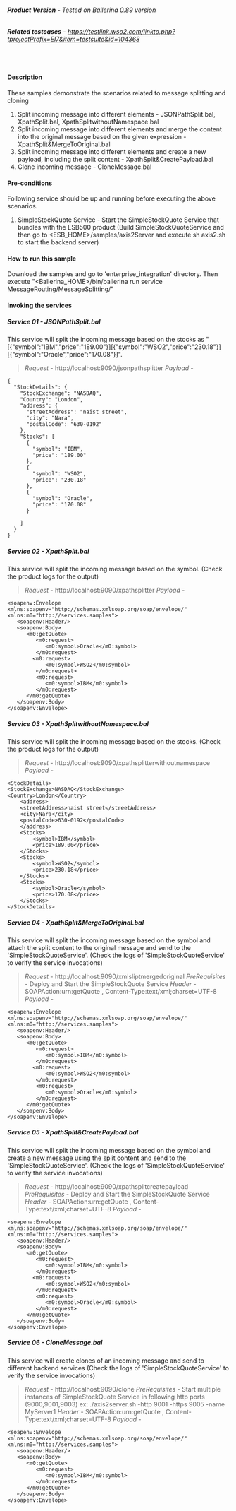 ###### **Product Version** - Tested on Ballerina 0.89 version
###### **Related testcases** - https://testlink.wso2.com/linkto.php?tprojectPrefix=EI7&item=testsuite&id=104368
&nbsp;
#### **Description**
These samples demonstrate the scenarios related to message splitting and cloning 
1. Split incoming message into different elements - JSONPathSplit.bal, XpathSplit.bal, XpathSplitwithoutNamespace.bal
2. Split incoming message into different elements and merge the content into the original message based on the given expression - XpathSplit&MergeToOriginal.bal
3. Split incoming message into different elements and create a new payload, including the split content - XpathSplit&CreatePayload.bal
4. Clone incoming message - CloneMessage.bal


#### **Pre-conditions**
Following service should be up and running before executing the above scenarios.
1. SimpleStockQuote Service - Start the SimpleStockQuote Service that bundles with the ESB500 product (Build SimpleStockQuoteService and then go to <ESB_HOME>/samples/axis2Server and execute sh axis2.sh to start the backend server)

#### **How to run this sample**

Download the samples and go to 'enterprise_integration' directory. Then execute "<Ballerina_HOME>/bin/ballerina run service MessageRouting/MessageSplitting/"


#### **Invoking the services**

##### **Service 01** - JSONPathSplit.bal
This service will split the incoming message based on the stocks as "[{"symbol":"IBM","price":"189.00"}][{"symbol":"WSO2","price":"230.18"}][{"symbol":"Oracle","price":"170.08"}]".

> _Request_ - http://localhost:9090/jsonpathsplitter 
> _Payload_ - 
``` 
{ 
  "StockDetails": {
    "StockExchange": "NASDAQ",
    "Country": "London",
    "address": {
      "streetAddress": "naist street",
      "city": "Nara",
      "postalCode": "630-0192"
    },
    "Stocks": [
      {
        "symbol": "IBM",
        "price": "189.00"
      },
      {
        "symbol": "WSO2",
        "price": "230.18"
      },
      {
        "symbol": "Oracle",
        "price": "170.08"
      }
      
    ]
  }
}
```

##### **Service 02** - XpathSplit.bal
This service will split the incoming message based on the symbol. (Check the product logs for the output)

> _Request_ - http://localhost:9090/xpathsplitter
> _Payload_ - 
```
<soapenv:Envelope xmlns:soapenv="http://schemas.xmlsoap.org/soap/envelope/" xmlns:m0="http://services.samples">
   <soapenv:Header/>
   <soapenv:Body>
      <m0:getQuote>
         <m0:request>
            <m0:symbol>Oracle</m0:symbol>
         </m0:request>
        <m0:request>
            <m0:symbol>WSO2</m0:symbol>
         </m0:request>
         <m0:request>
            <m0:symbol>IBM</m0:symbol>
         </m0:request>
      </m0:getQuote>
   </soapenv:Body>
</soapenv:Envelope>
```

##### **Service 03** - XpathSplitwithoutNamespace.bal
This service will split the incoming message based on the stocks. (Check the product logs for the output)

> _Request_ - http://localhost:9090/xpathsplitterwithoutnamespace
> _Payload_ - 
```
<StockDetails>
<StockExchange>NASDAQ</StockExchange>
<Country>London</Country>
    <address>
    <streetAddress>naist street</streetAddress>
    <city>Nara</city>
    <postalCode>630-0192</postalCode>
    </address>
    <Stocks>
        <symbol>IBM</symbol>
        <price>189.00</price>
    </Stocks>
    <Stocks>
        <symbol>WSO2</symbol>
        <price>230.18</price>
    </Stocks>
    <Stocks>
        <symbol>Oracle</symbol>
        <price>170.08</price>
    </Stocks>
</StockDetails> 
```
##### **Service 04** - XpathSplit&MergeToOriginal.bal
This service will split the incoming message based on the symbol and attach the split content to the original message and send to the 'SimpleStockQuoteService'. (Check the logs of 'SimpleStockQuoteService' to verify the service invocations)

> _Request_ - http://localhost:9090/xmlsliptmergedoriginal
> _PreRequisites_ - Deploy and Start the SimpleStockQuote Service 
> _Header_ - SOAPAction:urn:getQuote , Content-Type:text/xml;charset=UTF-8
> _Payload_ - 
```
<soapenv:Envelope xmlns:soapenv="http://schemas.xmlsoap.org/soap/envelope/" xmlns:m0="http://services.samples">
   <soapenv:Header/>
   <soapenv:Body>
      <m0:getQuote>
         <m0:request>
            <m0:symbol>IBM</m0:symbol>
         </m0:request>
        <m0:request>
            <m0:symbol>WSO2</m0:symbol>
         </m0:request>
         <m0:request>
            <m0:symbol>Oracle</m0:symbol>
         </m0:request>
      </m0:getQuote>
   </soapenv:Body>
</soapenv:Envelope>
```

##### **Service 05** - XpathSplit&CreatePayload.bal
This service will split the incoming message based on the symbol and create a new message using the split content and send to the 'SimpleStockQuoteService'. (Check the logs of 'SimpleStockQuoteService' to verify the service invocations)

> _Request_ - http://localhost:9090/xpathsplitcreatepayload
> _PreRequisites_ - Deploy and Start the SimpleStockQuote Service 
> _Header_ - SOAPAction:urn:getQuote , Content-Type:text/xml;charset=UTF-8
> _Payload_ - 
```
<soapenv:Envelope xmlns:soapenv="http://schemas.xmlsoap.org/soap/envelope/" xmlns:m0="http://services.samples">
   <soapenv:Header/>
   <soapenv:Body>
      <m0:getQuote>
         <m0:request>
            <m0:symbol>IBM</m0:symbol>
         </m0:request>
        <m0:request>
            <m0:symbol>WSO2</m0:symbol>
         </m0:request>
         <m0:request>
            <m0:symbol>Oracle</m0:symbol>
         </m0:request>
      </m0:getQuote>
   </soapenv:Body>
</soapenv:Envelope>
```

##### **Service 06** - CloneMessage.bal
This service will create clones of an incoming message and send to different backend services (Check the logs of 'SimpleStockQuoteService' to verify the service invocations)

> _Request_ - http://localhost:9090/clone
> _PreRequisites_ - Start multiple instances of SimpleStockQuote Service in following http ports (9000,9001,9003) ex: ./axis2server.sh -http 9001 -https 9005 -name MyServer1
> _Header_ - SOAPAction:urn:getQuote , Content-Type:text/xml;charset=UTF-8
> _Payload_ - 
```
<soapenv:Envelope xmlns:soapenv="http://schemas.xmlsoap.org/soap/envelope/" xmlns:m0="http://services.samples">
   <soapenv:Header/>
   <soapenv:Body>
      <m0:getQuote>
         <m0:request>
            <m0:symbol>IBM</m0:symbol>
         </m0:request>
      </m0:getQuote>
   </soapenv:Body>
</soapenv:Envelope>
```
